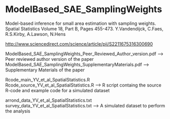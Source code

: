 # ModelBased_SAE_SamplingWeights
Model-based inference for small area estimation with sampling weights. Spatial Statistics Volume 18, Part B, Pages 455-473.
Y.Vandendijck, C.Faes, R.S.Kirby, A.Lawson, N.Hens

http://www.sciencedirect.com/science/article/pii/S2211675316300690


ModelBased_SAE_SamplingWeights_Peer_Reviewed_Author_version.pdf
  --> Peer reviewed author version of the paper
ModelBased_SAE_SamplingWeights_SupplementaryMaterials.pdf
  --> Supplementary Materials of the paper


Rcode_main_YV_et_al_SpatialStatistics.R
Rcode_source_YV_et_al_SpatialStatistics.R
  --> R script containg the source R-code and example code for a simulated dataset

arrond_data_YV_et_al_SpatialStatistics.txt
survey_data_YV_et_al_SpatialStatistics.txt
  --> A simulated dataset to perform the analysis

